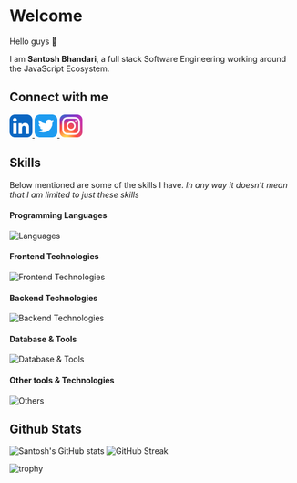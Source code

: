 # Welcome

Hello guys 👋

I am **Santosh Bhandari**, a full stack Software Engineering working around the JavaScript Ecosystem.

## Connect with me

<div>
  <a href="https://linkedin.com/in/bsantosh909" target="_blank" rel="noreferrer">
    <img src="https://raw.githubusercontent.com/tandpfun/skill-icons/main/icons/LinkedIn.svg" width="40">
  </a>

  <a href="https://twitter.com/bsantosh909" target="_blank" rel="noreferrer">
    <img src="https://raw.githubusercontent.com/tandpfun/skill-icons/main/icons/Twitter.svg" width="40">
  </a>
  
  <a href="https://www.instagram.com/bsantosh909/" target="_blank" rel="noreferrer">
    <img src="https://raw.githubusercontent.com/tandpfun/skill-icons/main/icons/Instagram.svg" width="40">
  </a>
  
</div>

## Skills

Below mentioned are some of the skills I have. _In any way it doesn't mean that I am limited to just these skills_

#### Programming Languages
![Languages](https://skillicons.dev/icons?i=js,ts)

#### Frontend Technologies
![Frontend Technologies](https://skillicons.dev/icons?i=react,next,vue,nuxt,html,css,bootstrap,tailwind,scss,d3,redux)

#### Backend Technologies
![Backend Technologies](https://skillicons.dev/icons?i=nodejs,express,nest,graphql)

#### Database & Tools
![Database & Tools](https://skillicons.dev/icons?i=postgres,mysql,mongodb,redis,prisma)

#### Other tools & Technologies
![Others](https://skillicons.dev/icons?i=aws,docker,git,github,gitlab,nginx,markdown,netlify,vercel,vscode,cloudflare,figma,regex)

<!--
## Some of my projects
[![Api Party](https://github-readme-stats.vercel.app/api/pin/?username=TheLearneer&repo=api-party&theme=radical)](https://github.com/TheLearneer/api-party)
[![Clash of Clans Assets](https://github-readme-stats.vercel.app/api/pin/?username=Statscell&repo=clash-assets&theme=radical)](https://github.com/Statscell/clash-assets)
-->

## Github Stats
![Santosh's GitHub stats](https://github-readme-stats.vercel.app/api?username=TheLearneer&show_icons=true&theme=radical)
![GitHub Streak](https://streak-stats.demolab.com/?user=TheLearneer&theme=radical)

![trophy](https://github-profile-trophy.vercel.app/?username=TheLearneer&theme=onedark&column=8&margin-w=5&margin-h=5)
